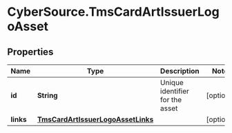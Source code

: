 # CyberSource.TmsCardArtIssuerLogoAsset

## Properties
Name | Type | Description | Notes
------------ | ------------- | ------------- | -------------
**id** | **String** | Unique identifier for the asset  | [optional] 
**links** | [**TmsCardArtIssuerLogoAssetLinks**](TmsCardArtIssuerLogoAssetLinks.md) |  | [optional] 


